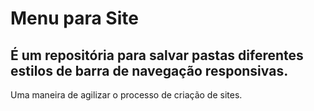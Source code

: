 # Menu para Site

## É um repositória para salvar pastas diferentes estilos de barra de navegação responsivas.

<p>Uma maneira de agilizar o processo de criação de sites.</p>

